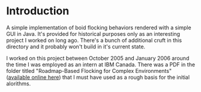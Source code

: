 # Introduction

A simple implementation of boid flocking behaviors rendered with a simple GUI in Java.  It's provided for historical purposes only as an interesting project I worked on long ago.  There's a bunch of additional cruft in this directory and it probably won't build in it's current state.

I worked on this project between October 2005 and January 2006 around the time I was employed as an intern at IBM Canada.  There was a PDF in the folder titled "Roadmap-Based Flocking for Complex Environments" ([available online here](https://parasol.tamu.edu/publications/download.php?file_id=146)) that I must have used as a rough basis for the initial alorithms.

